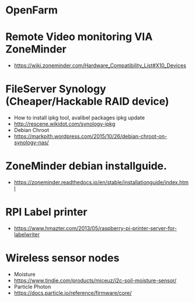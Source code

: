 # OpenFarm

# Remote Video monitoring  VIA  ZoneMinder
- https://wiki.zoneminder.com/Hardware_Compatibility_List#X10_Devices


# FileServer Synology (Cheaper/Hackable RAID device)
- How to install ipkg tool, avalibel packages ipkg update
- http://rescene.wikidot.com/synology-ipkg
- Debian Chroot
- https://markpith.wordpress.com/2015/10/26/debian-chroot-on-synology-nas/

# ZoneMinder debian installguide. 
- https://zoneminder.readthedocs.io/en/stable/installationguide/index.html

# RPI Label printer 
- https://www.hmazter.com/2013/05/raspberry-pi-printer-server-for-labelwriter

# Wireless sensor nodes
- Moisture
- https://www.tindie.com/products/miceuz/i2c-soil-moisture-sensor/
- Particle Photon
- https://docs.particle.io/reference/firmware/core/

